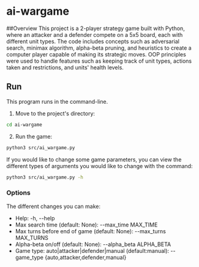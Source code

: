 # ai-wargame

##Overview
This project is a 2-player strategy game built with Python, where an attacker and a defender compete on a 5x5 board, each with different unit types. The code includes concepts such as adversarial search, minimax algorithm, alpha-beta pruning, and heuristics to create a computer player capable of making its strategic moves. OOP principles were used to handle features such as keeping track of unit types, actions taken and restrictions, and units' health levels.  

## Run
This program runs in the command-line. 

1. Move to the project's directory:
```bash
cd ai-wargame
```
2. Run the game:
```bash
python3 src/ai_wargame.py
```
If you would like to change some game parameters, you can view the different types
of arguments you would like to change with the command:
```bash
python3 src/ai_wargame.py -h
```
### Options
The different changes you can make:
- Help: -h, --help
- Max search time (default: None): --max_time MAX_TIME
- Max turns before end of game (default: None): --max_turns MAX_TURNS
- Alpha-beta on/off (default: None): --alpha_beta ALPHA_BETA
- Game type: auto|attacker|defender|manual (default:manual): --game_type {auto,attacker,defender,manual}



